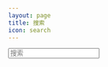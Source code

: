 ```yaml
---
layout: page
title: 搜索
icon: search
---
```


<!-- 引入搜索 -->
<script src="https://unpkg.com/vue@3/dist/vue.global.js"></script>
<script defer>
  const { createApp, ref } = Vue
  createApp({
    setup() {
      const qw = ref('');

      function search(){
        console.log(`The query research is : ${qw}`);
      }

      return {
        qw
      }
    }
  }).mount('#app')
</script>


<div id="app">
  <input type="text" class="form-control" placeholder="搜索" >
</div>